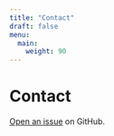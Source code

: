 ```yaml
---
title: "Contact"
draft: false
menu:
  main:
    weight: 90
---
```


# Contact

[Open an issue](https://github.com/clairezhao3/hugo-mock-landing-page-autodeployed/issues/new) on GitHub.
